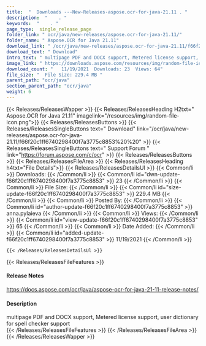```yaml
---
title:  "  Downloads ---New-Releases-aspose.ocr-for-java-21.11 . " 
description:  "    . " 
keywords:  "    . " 
page_type:  single_release_page
folder_link: " ocr/java/new-releases/aspose.ocr-for-java-21.11/"
folder_name: " Aspose.OCR for Java 21.11"
download_link: " /ocr/java/new-releases/aspose.ocr-for-java-21.11/f66f20c1ff6740298400f7a3775c8853"
download_text: " Download"
Intro_text: " multipage PDF and DOCX support, Metered license support, user dictionary for spe..."
image_link: " https://downloads.aspose.com/resources/img/random-file-icon.png"
download_count: "   11/19/2021  Downloads: 23  Views: 64"
file_size: "  File Size: 229.4 MB "
parent_path: "ocr/java"
section_parent_path: "ocr/java"
weight: 6 
---
```


{{< Releases/ReleasesWapper >}}
  {{< Releases/ReleasesHeading H2txt=" Aspose.OCR for Java 21.11" imagelink="/resources/img/random-file-icon.png">}}
  {{< Releases/ReleasesButtons >}}
    {{< Releases/ReleasesSingleButtons text=" Download" link="/ocr/java/new-releases/aspose.ocr-for-java-21.11/f66f20c1ff6740298400f7a3775c8853%20%20" >}}
    {{< Releases/ReleasesSingleButtons text=" Support Forum " link="https://forum.aspose.com/c/ocr" >}}
  {{< Releases/ReleasesButtons >}}
  {{< Releases/ReleasesFileArea >}}
    {{< Releases/ReleasesHeading h4txt="File Details">}}
    {{< Releases/ReleasesDetailsUl >}}
            {{< Common/li  >}} Downloads: {{< /Common/li >}} 
      {{< Common/li id="dwn-update-f66f20c1ff6740298400f7a3775c8853" >}} 23 {{< /Common/li >}} 
      {{< Common/li  >}} File Size: {{< /Common/li >}} 
      {{< Common/li id="size-update-f66f20c1ff6740298400f7a3775c8853" >}} 229.4 MB {{< /Common/li >}} 
      {{< Common/li  >}} Posted By: {{< /Common/li >}} 
      {{< Common/li id="author-update-f66f20c1ff6740298400f7a3775c8853" >}} anna.pylaieva {{< /Common/li >}} 
      {{< Common/li  >}} Views: {{< /Common/li >}} 
      {{< Common/li id="view-update-f66f20c1ff6740298400f7a3775c8853" >}} 65 {{< /Common/li >}} 
      {{< Common/li  >}} Date Added: {{< /Common/li >}} 
      {{< Common/li id="added-update-f66f20c1ff6740298400f7a3775c8853" >}} 11/19/2021 {{< /Common/li >}} 

    {{< /Releases/ReleasesDetailsUl >}}

  {{< Releases/ReleasesFileFeatures >}}
      <h4>Release Notes</h4><div><a href="https://docs.aspose.com/ocr/java/aspose-ocr-for-java-21-11-release-notes/">https://docs.aspose.com/ocr/java/aspose-ocr-for-java-21-11-release-notes/</a></div><h4>Description</h4><div class="HTMLDescription">multipage PDF and DOCX support, Metered license support, user dictionary for spell checker support</div>
  {{< /Releases/ReleasesFileFeatures >}}
 {{< /Releases/ReleasesFileArea >}}
{{< /Releases/ReleasesWapper >}}


